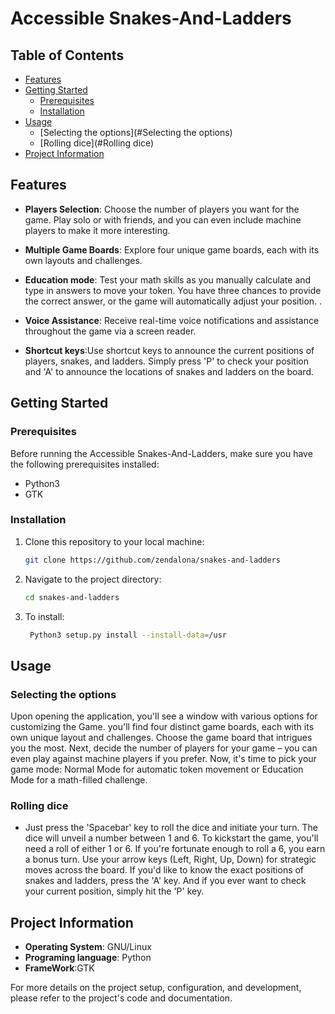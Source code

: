 # Accessible Snakes-And-Ladders





## Table of Contents

- [Features](#features)
- [Getting Started](#getting-started)
  - [Prerequisites](#prerequisites)
  - [Installation](#installation)
- [Usage](#usage)
  - [Selecting the options](#Selecting the options)
  - [Rolling dice](#Rolling dice)
 - [Project Information](#project-information)

## Features

- **Players Selection**: Choose the number of players you want for the game. Play solo or with friends, and you can even include machine players to make it more interesting.

- **Multiple Game Boards**: Explore four unique game boards, each with its own layouts and challenges.

- **Education mode**: Test your math skills as you manually calculate and type in answers to move your token. You have three chances to provide the correct answer, or the game will automatically adjust your position.
.
- **Voice Assistance**: Receive real-time voice notifications and assistance throughout the game via a screen reader.
- **Shortcut keys**:Use shortcut keys to announce the current positions of players, snakes, and ladders. Simply press 'P' to check your position and 'A' to announce the locations of snakes and ladders on the board.

## Getting Started

### Prerequisites

Before running the Accessible Snakes-And-Ladders, make sure you have the following prerequisites installed:

- Python3 
- GTK


### Installation

1. Clone this repository to your local machine:

   ```bash
   git clone https://github.com/zendalona/snakes-and-ladders
   ```

2. Navigate to the project directory:

   ```bash
   cd snakes-and-ladders
   ```

3. To install:
    ```bash
     Python3 setup.py install --install-data=/usr
    ```



   



## Usage

### Selecting the options

Upon opening the application, you'll see a window with various options  for customizing the Game.
you'll find four distinct game boards, each with its own unique layout and challenges. Choose the game board that intrigues you the most.
 Next, decide the number of players for your game – you can even play against machine players if you prefer.
 Now, it's time to pick your game mode: Normal Mode for automatic token movement or Education Mode for a math-filled challenge. 

### Rolling dice
- Just press the 'Spacebar' key to roll the dice and initiate your turn. The dice will unveil a number between 1 and 6. To kickstart the game, you'll need a roll of either 1 or 6. If you're fortunate enough to roll a 6, you earn a bonus turn. Use your arrow keys (Left, Right, Up, Down) for strategic moves across the board. If you'd like to know the exact positions of snakes and ladders, press the 'A' key. And if you ever want to check your current position, simply hit the 'P' key. 







## Project Information

- **Operating System**: GNU/Linux
- **Programing language**: Python
- **FrameWork**:GTK

For more details on the project setup, configuration, and development, please refer to the project's code and documentation.


